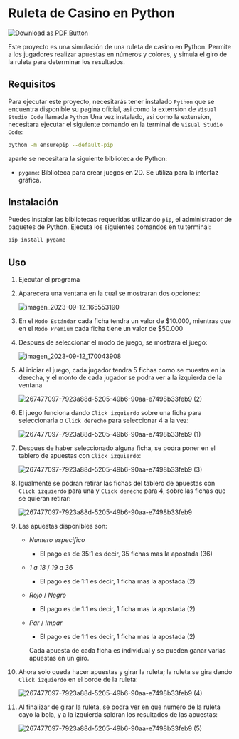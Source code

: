 # Ruleta de Casino en Python

[![Download as PDF Button](https://img.shields.io/badge/Download%20AS%20pdf-EF3939?style=for-the-badge&logo=adobeacrobatreader&logoColor=white&color=black&labelColor=ec1c24)](https://mdtopdf.up.railway.app/convertPdf?url=https://raw.githubusercontent.com/programadorisgod/Ruleta-Espanola/main/README.md)

Este proyecto es una simulación de una ruleta de casino en Python. Permite a los jugadores realizar apuestas en números y colores, y simula el giro de la ruleta para determinar los resultados.

## Requisitos

Para ejecutar este proyecto, necesitarás tener instalado `Python` que se encuentra disponible su pagina oficial, asi como la extension de `Visual Studio Code` llamada `Python`
Una vez instalado, asi como la extension, necesitara ejecutar el siguiente comando en la terminal de `Visual Studio Code`:

```bash
python -m ensurepip --default-pip
```

aparte se necesitara la siguiente biblioteca de Python:

- `pygame`: Biblioteca para crear juegos en 2D. Se utiliza para la interfaz gráfica.

## Instalación

Puedes instalar las bibliotecas requeridas utilizando `pip`, el administrador de paquetes de Python. Ejecuta los siguientes comandos en tu terminal:

```bash
pip install pygame
```

## Uso

1. Ejecutar el programa

2. Aparecera una ventana en la cual se mostraran dos opciones:

   ![imagen_2023-09-12_165553190](https://github.com/programadorisgod/Ruleta-Espanola/assets/116904412/0104f7cd-99bf-4144-80d3-f9b94b744daa)

3. En el `Modo Estándar` cada ficha tendra un valor de $10.000, mientras que en el `Modo Premium` cada ficha tiene un valor de $50.000

4. Despues de seleccionar el modo de juego, se mostrara el juego:

   ![imagen_2023-09-12_170043908](https://github.com/programadorisgod/Ruleta-Espanola/assets/116904412/628e953e-5aad-4beb-943a-ba6fce803fc1)
   
5. Al iniciar el juego, cada jugador tendra 5 fichas como se muestra en la derecha, y el monto de cada jugador se podra ver a la izquierda de la ventana

   ![267477097-7923a88d-5205-49b6-90aa-e7498b33feb9 (2)](https://github.com/programadorisgod/Ruleta-Espanola/assets/116904412/d942332d-8cec-42c6-bc1d-f442adc3cd70)

6. El juego funciona dando `Click izquierdo` sobre una ficha para seleccionarla o `Click derecho` para seleccionar 4 a la vez:

   ![267477097-7923a88d-5205-49b6-90aa-e7498b33feb9 (1)](https://github.com/programadorisgod/Ruleta-Espanola/assets/116904412/336b8090-2dc8-47bf-ac4c-4a2af0c1668a)

7. Despues de haber seleccionado alguna ficha, se podra poner en el tablero de apuestas con `Click izquierdo`:

   ![267477097-7923a88d-5205-49b6-90aa-e7498b33feb9 (3)](https://github.com/programadorisgod/Ruleta-Espanola/assets/116904412/3b61768f-8869-4af6-b88b-a22a011bcb92)

8. Igualmente se podran retirar las fichas del tablero de apuestas con `Click izquierdo` para una y `Click derecho` para 4, sobre las fichas que se quieran retirar:
   
   ![267477097-7923a88d-5205-49b6-90aa-e7498b33feb9](https://github.com/programadorisgod/Ruleta-Espanola/assets/116904412/3e5bb95a-2311-425d-a529-3db75af2de5f)

9. Las apuestas disponibles son:
    - *Numero especifico*
      - El pago es de 35:1 es decir, 35 fichas mas la apostada (36)
    - *1 a 18* / *19 a 36*
      - El pago es de 1:1 es decir, 1 ficha mas la apostada (2)
    - *Rojo* / *Negro*
      - El pago es de 1:1 es decir, 1 ficha mas la apostada (2)
    - *Par* / *Impar*
      - El pago es de 1:1 es decir, 1 ficha mas la apostada (2)
        
       Cada apuesta de cada ficha es individual y se pueden ganar varias apuestas en un giro.

10. Ahora solo queda hacer apuestas y girar la ruleta; la ruleta se gira dando `Click izquierdo` en el borde de la ruleta:

    ![267477097-7923a88d-5205-49b6-90aa-e7498b33feb9 (4)](https://github.com/programadorisgod/Ruleta-Espanola/assets/116904412/ecafacc5-ac2d-45fa-b536-0234f9b1ef78)

11. Al finalizar de girar la ruleta, se podra ver en que numero de la ruleta cayo la bola, y a la izquierda saldran los resultados de las apuestas:

    ![267477097-7923a88d-5205-49b6-90aa-e7498b33feb9 (5)](https://github.com/programadorisgod/Ruleta-Espanola/assets/116904412/f126d740-6147-4207-9770-7d75ee40d85d)


